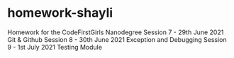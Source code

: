 # homework-shayli
Homework for the CodeFirstGirls Nanodegree
Session 7 - 29th June 2021
Git & Github
Session 8 - 30th June 2021
Exception and Debugging
Session 9 - 1st July 2021
Testing Module
